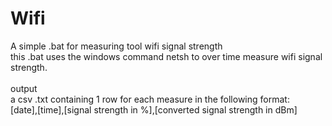 # Wifi
A simple .bat for measuring tool wifi signal strength<br>
this .bat uses the windows command netsh to over time measure wifi signal strength.<br>
<br>
output<br>
a csv .txt containing 1 row for each measure in the following format:<br>
[date],[time],[signal strength in %],[converted signal strength in dBm]<br>


